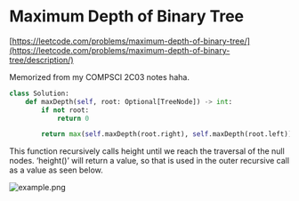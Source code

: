 # Maximum Depth of Binary Tree

[https://leetcode.com/problems/maximum-depth-of-binary-tree/](https://leetcode.com/problems/maximum-depth-of-binary-tree/description/)

Memorized from my COMPSCI 2C03 notes haha.

```python
class Solution:
    def maxDepth(self, root: Optional[TreeNode]) -> int:
        if not root:
            return 0

        return max(self.maxDepth(root.right), self.maxDepth(root.left)) + 1
```

This function recursively calls height until we reach the traversal of the null nodes. ‘height()’ will return a value, so that is used in the outer recursive call as a value as seen below.

![example.png](https://www.notion.so/image/https%3A%2F%2Fprod-files-secure.s3.us-west-2.amazonaws.com%2Fa97a750a-e62b-4c5e-8254-61386573f4c2%2Fc7e5bdb3-7109-4395-8c7d-98e0bf5eb313%2FScreenshot_2024-10-29_at_8.54.34_PM.png?table=block&id=12f407fa-a245-8013-af57-d1dd6b600dbd&spaceId=a97a750a-e62b-4c5e-8254-61386573f4c2&width=2000&userId=9662b736-eaf6-4a2e-967f-10faf2d70a83&cache=v2)
